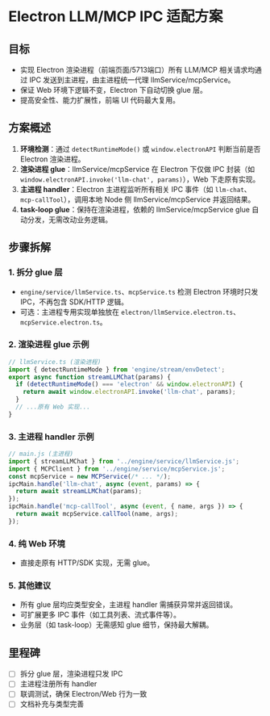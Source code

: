 # Electron LLM/MCP IPC 适配方案

## 目标
- 实现 Electron 渲染进程（前端页面/5713端口）所有 LLM/MCP 相关请求均通过 IPC 发送到主进程，由主进程统一代理 llmService/mcpService。
- 保证 Web 环境下逻辑不变，Electron 下自动切换 glue 层。
- 提高安全性、能力扩展性，前端 UI 代码最大复用。

## 方案概述
1. **环境检测**：通过 `detectRuntimeMode()` 或 `window.electronAPI` 判断当前是否 Electron 渲染进程。
2. **渲染进程 glue**：llmService/mcpService 在 Electron 下仅做 IPC 封装（如 `window.electronAPI.invoke('llm-chat', params)`），Web 下走原有实现。
3. **主进程 handler**：Electron 主进程监听所有相关 IPC 事件（如 `llm-chat`、`mcp-callTool`），调用本地 Node 侧 llmService/mcpService 并返回结果。
4. **task-loop glue**：保持在渲染进程，依赖的 llmService/mcpService glue 自动分发，无需改动业务逻辑。

## 步骤拆解
### 1. 拆分 glue 层
- `engine/service/llmService.ts`、`mcpService.ts` 检测 Electron 环境时只发 IPC，不再包含 SDK/HTTP 逻辑。
- 可选：主进程专用实现单独放在 `electron/llmService.electron.ts`、`mcpService.electron.ts`。

### 2. 渲染进程 glue 示例
```ts
// llmService.ts (渲染进程)
import { detectRuntimeMode } from 'engine/stream/envDetect';
export async function streamLLMChat(params) {
  if (detectRuntimeMode() === 'electron' && window.electronAPI) {
    return await window.electronAPI.invoke('llm-chat', params);
  }
  // ...原有 Web 实现...
}
```

### 3. 主进程 handler 示例
```js
// main.js (主进程)
import { streamLLMChat } from '../engine/service/llmService.js';
import { MCPClient } from '../engine/service/mcpService.js';
const mcpService = new MCPService(/* ... */);
ipcMain.handle('llm-chat', async (event, params) => {
  return await streamLLMChat(params);
});
ipcMain.handle('mcp-callTool', async (event, { name, args }) => {
  return await mcpService.callTool(name, args);
});
```

### 4. 纯 Web 环境
- 直接走原有 HTTP/SDK 实现，无需 glue。

### 5. 其他建议
- 所有 glue 层均应类型安全，主进程 handler 需捕获异常并返回错误。
- 可扩展更多 IPC 事件（如工具列表、流式事件等）。
- 业务层（如 task-loop）无需感知 glue 细节，保持最大解耦。

## 里程碑
- [ ] 拆分 glue 层，渲染进程只发 IPC
- [ ] 主进程注册所有 handler
- [ ] 联调测试，确保 Electron/Web 行为一致
- [ ] 文档补充与类型完善
